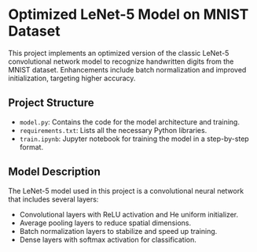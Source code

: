 # Optimized LeNet-5 Model on MNIST Dataset

This project implements an optimized version of the classic LeNet-5 convolutional network model to recognize handwritten digits from the MNIST dataset. Enhancements include batch normalization and improved initialization, targeting higher accuracy.

## Project Structure

- `model.py`: Contains the code for the model architecture and training.
- `requirements.txt`: Lists all the necessary Python libraries.
- `train.ipynb`: Jupyter notebook for training the model in a step-by-step format.

## Model Description

The LeNet-5 model used in this project is a convolutional neural network that includes several layers:
- Convolutional layers with ReLU activation and He uniform initializer.
- Average pooling layers to reduce spatial dimensions.
- Batch normalization layers to stabilize and speed up training.
- Dense layers with softmax activation for classification.

